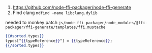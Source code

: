 1. https://github.com/node-ffi-packager/node-ffi-generate
2. Find clang `mdfind -name libclang.dylib`



needed to monkey patch `js/node-ffi-packager/node_modules/@ffi-packager/ffi-generate/templates/ffi.mustache`


```handlebars
{{#sorted.types}}
types["{{typeReference}}"] = {{typeReference}};
{{/sorted.types}}
```